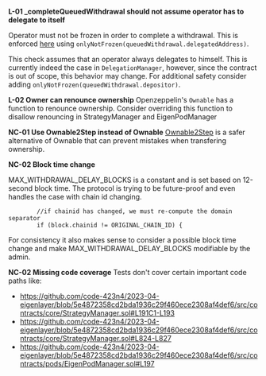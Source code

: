 **L-01 _completeQueuedWithdrawal should not assume operator has to delegate to itself**

Operator must not be frozen in order to complete a withdrawal. This is enforced [here](https://github.com/code-423n4/2023-04-eigenlayer/blob/5e4872358cd2bda1936c29f460ece2308af4def6/src/contracts/core/StrategyManager.sol#L745) using `onlyNotFrozen(queuedWithdrawal.delegatedAddress)`.

This check assumes that an operator always delegates to himself. This is currently indeed the case in `DelegationManager`, however, since the contract is out of scope, this behavior may change. For additional safety consider adding `onlyNotFrozen(queuedWithdrawal.depositor)`.

**L-02 Owner can renounce ownership**
Openzeppelin's `Ownable` has a function to renounce ownership. Consider overriding this function to disallow renouncing in StrategyManager and EigenPodManager

**NC-01 Use Ownable2Step instead of Ownable**
[Ownable2Step](https://github.com/OpenZeppelin/openzeppelin-contracts/blob/master/contracts/access/Ownable2Step.sol) is a safer alternative of Ownable that can prevent mistakes when transfering ownership.

**NC-02 Block time change**

MAX_WITHDRAWAL_DELAY_BLOCKS is a constant and is set based on 12-second block time. The protocol is trying to be future-proof and even handles the case with chain id changing. 
```solidity
        //if chainid has changed, we must re-compute the domain separator
        if (block.chainid != ORIGINAL_CHAIN_ID) {
```

For consistency it also makes sense to consider a possible block time change and make MAX_WITHDRAWAL_DELAY_BLOCKS modifiable by the admin.

**NC-02 Missing code coverage**
Tests don't cover certain important code paths like:
- https://github.com/code-423n4/2023-04-eigenlayer/blob/5e4872358cd2bda1936c29f460ece2308af4def6/src/contracts/core/StrategyManager.sol#L191C1-L193
- https://github.com/code-423n4/2023-04-eigenlayer/blob/5e4872358cd2bda1936c29f460ece2308af4def6/src/contracts/core/StrategyManager.sol#L824-L827
- https://github.com/code-423n4/2023-04-eigenlayer/blob/5e4872358cd2bda1936c29f460ece2308af4def6/src/contracts/pods/EigenPodManager.sol#L197

